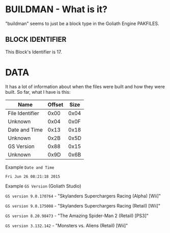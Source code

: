 # BUILDMAN - What is it?
"buildman" seems to just be a block type in the Goliath Engine PAKFILES.

## BLOCK IDENTIFIER
This Block's Identifier is 17.
# DATA
It has a lot of information about when the files were built and how they were built.
So far, what I have is this:

| Name | Offset | Size |
|--------|---------|------
| File Identifier | 0x00 | 0x04 |
| Unknown | 0x04 | 0x0F |
| Date and Time | 0x13 | 0x18 |
| Unknown | 0x2B | 0x5D |
| GS Version | 0x88 | 0x15 |
| Unknown | 0x9D | 0x6B |

Example `Date and Time`

`Fri Jun 26 08:21:18 2015`

Example `GS Version` (Goliath Studio)

`GS version 9.0.170764` - "Skylanders Superchargers Racing (Alpha) [Wii]"

`GS version 9.0.175008` - "Skylanders Superchargers Racing (Retail) [Wii]"

`GS version 8.20.98473` - "The Amazing Spider-Man 2 (Retail) [PS3]"

`GS version 3.132.142` - "Monsters vs. Aliens (Retail) [Wii]"
